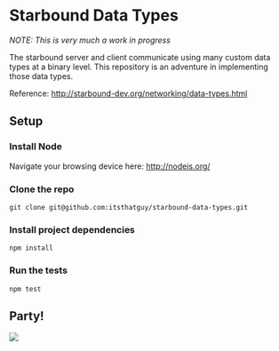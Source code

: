# Starbound Data Types

*NOTE: This is very much a work in progress*

The starbound server and client communicate using many custom data types at a binary level. This repository is an adventure in implementing those data types.

Reference: http://starbound-dev.org/networking/data-types.html

## Setup

### Install Node
Navigate your browsing device here: http://nodejs.org/

### Clone the repo
```
git clone git@github.com:itsthatguy/starbound-data-types.git
```

### Install project dependencies
```
npm install
```

### Run the tests
```
npm test
```

## Party!
![](http://media.giphy.com/media/umyu04vCvYI9i/giphy.gif)
